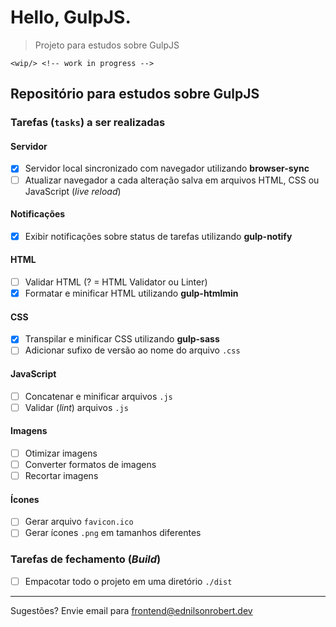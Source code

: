 # Hello, GulpJS.

> Projeto para estudos sobre GulpJS

`<wip/> <!-- work in progress -->`

## Repositório para estudos sobre GulpJS

### Tarefas (`tasks`) a ser realizadas

#### Servidor

  - [x] Servidor local sincronizado com navegador utilizando **browser-sync**
  - [ ] Atualizar navegador a cada alteração salva em arquivos HTML, CSS ou JavaScript (_live reload_)

#### Notificações

  - [x] Exibir notificações sobre status de tarefas utilizando **gulp-notify**

#### HTML

  - [ ] Validar HTML (? = HTML Validator ou Linter)
  - [x] Formatar e minificar HTML utilizando **gulp-htmlmin**

#### CSS

  - [x] Transpilar e minificar CSS utilizando **gulp-sass**
  - [ ] Adicionar sufixo de versão ao nome do arquivo `.css`

#### JavaScript

  - [ ] Concatenar e minificar arquivos `.js`
  - [ ] Validar (_lint_) arquivos `.js`

#### Imagens

  - [ ] Otimizar imagens
  - [ ] Converter formatos de imagens
  - [ ] Recortar imagens

#### Ícones

  - [ ] Gerar arquivo `favicon.ico`
  - [ ] Gerar ícones `.png` em tamanhos diferentes

### Tarefas de fechamento (_Build_)

  - [ ] Empacotar todo o projeto em uma diretório `./dist`

---

Sugestões? Envie email para <frontend@ednilsonrobert.dev>
